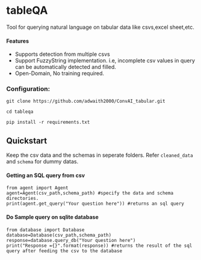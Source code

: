 # tableQA
Tool for querying natural language on tabular data like csvs,excel sheet,etc.   

#### Features    
* Supports detection from multiple csvs 
* Support FuzzyString implementation. i.e, incomplete csv values in query can be automatically detected and filled.
* Open-Domain, No training required.


### Configuration:
```git clone https://github.com/adwaith2000/ConvAI_tabular.git ```  

```cd tableqa```

```pip install -r requirements.txt```

      
## Quickstart

Keep the csv data and the schemas in seperate folders. Refer ```cleaned_data``` and `schema` for dummy datas.

#### Getting an SQL query from csv 

```
from agent import Agent
agent=Agent(csv_path,schema_path) #specify the data and schema directories.
print(agent.get_query("Your question here")) #returns an sql query
```

#### Do Sample query on sqlite database
```
from database import Database
database=Database(csv_path,schema_path)
response=database.query_db("Your question here")
print("Response ={}".format(response)) #returns the result of the sql query after feeding the csv to the database
```
